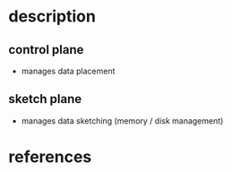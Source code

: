 # description
## control plane
- manages data placement

## sketch plane
- manages data sketching (memory / disk management)

# references
